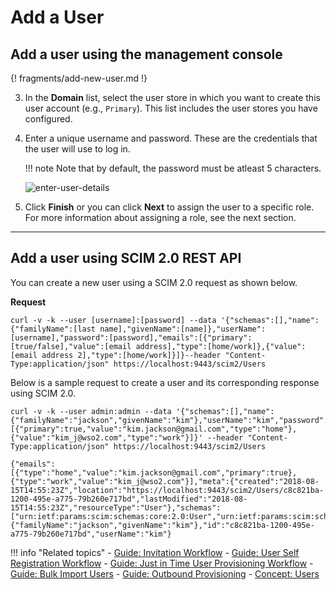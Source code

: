 # Add a User

## Add a user using the management console

{! fragments/add-new-user.md !}

3. In the **Domain** list, select the user store in which you want to create this user account (e.g., `Primary`). This list includes the user stores you have configured. 

4. Enter a unique username and password. These are the credentials that the user will use to log in. 

    !!! note
        Note that by default, the password must be atleast 5 characters.

    ![enter-user-details](../../../assets/img/guides/enter-user-details.png)

5. Click **Finish** or you can click **Next** to assign the user to a specific role. For more information about assigning a role, see the next section. 


---

## Add a user using SCIM 2.0 REST API

You can create a new user using a SCIM 2.0 request as shown below. 

**Request**

```curl
curl -v -k --user [username]:[password] --data '{"schemas":[],"name":{"familyName":[last name],"givenName":[name]},"userName":[username],"password":[password],"emails":[{"primary":[true/false],"value":[email address],"type":[home/work]},{"value":[email address 2],"type":[home/work]}]}--header "Content-Type:application/json" https://localhost:9443/scim2/Users
```

Below is a sample request to create a user and its corresponding response using SCIM 2.0. 

```tab="Sample Request"
curl -v -k --user admin:admin --data '{"schemas":[],"name":{"familyName":"jackson","givenName":"kim"},"userName":"kim","password":"kimwso2","emails":[{"primary":true,"value":"kim.jackson@gmail.com","type":"home"},{"value":"kim_j@wso2.com","type":"work"}]}' --header "Content-Type:application/json" https://localhost:9443/scim2/Users
```

```tab="Sample Response"
{"emails":[{"type":"home","value":"kim.jackson@gmail.com","primary":true},{"type":"work","value":"kim_j@wso2.com"}],"meta":{"created":"2018-08-15T14:55:23Z","location":"https://localhost:9443/scim2/Users/c8c821ba-1200-495e-a775-79b260e717bd","lastModified":"2018-08-15T14:55:23Z","resourceType":"User"},"schemas":["urn:ietf:params:scim:schemas:core:2.0:User","urn:ietf:params:scim:schemas:extension:enterprise:2.0:User"],"name":{"familyName":"jackson","givenName":"kim"},"id":"c8c821ba-1200-495e-a775-79b260e717bd","userName":"kim"}
```


!!! info "Related topics"
    - [Guide: Invitation Workflow](../../../guides/identity-lifecycles/invitation-workflow) 
    - [Guide: User Self Registration Workflow](../../../guides/identity-lifecycles/self-registration-workflow)
    - [Guide: Just in Time User Provisioning Workflow](../../../guides/identity-lifecycles/jit-workflow/)
    - [Guide: Bulk Import Users](../../../guides/identity-lifecycles/import-users)
    - [Guide: Outbound Provisioning](../../../guides/identity-lifecycles/outbound-provisioning)
    - [Concept: Users](../../../references/concepts/user-management/users)
    <!--- [Guide: Email Templates](TODO:dev-portal-link)--->